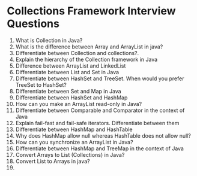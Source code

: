 # Collections Framework Interview Questions
1. What is Collection in Java?
2. What is the difference between Array and ArrayList in java?
3. Differentiate between Collection and collections?.
4. Explain the hierarchy of the Collection framework in Java
5. Difference between ArrayList and LinkedList
6. Differentiate between List and Set in Java
7. Differentiate between HashSet and TreeSet. When would you prefer TreeSet to HashSet? 
8. Differentiate between Set and Map in Java
9. Differentiate between HashSet and HashMap
10. How can you make an ArrayList read-only in Java?
11. Differentiate between Comparable and Comparator in the context of Java
12. Explain fail-fast and fail-safe iterators. Differentiate between them
13. Differentiate between HashMap and HashTable
14. Why does HashMap allow null whereas HashTable does not allow null?
15. How can you synchronize an ArrayList in Java?
16. Differentiate between HashMap and TreeMap in the context of Java
17. Convert Arrays to List (Collections) in Java?
18. Convert List to Arrays in java?
19. 
